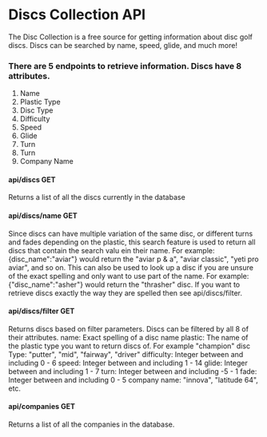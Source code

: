 # Discs Collection API

The Disc Collection is a free source for getting information about disc golf discs. Discs can be searched by name, speed, glide, and much more!

### There are 5 endpoints to retrieve information. Discs have 8 attributes.
1. Name
2. Plastic Type
3. Disc Type
4. Difficulty
5. Speed
6. Glide
7. Turn
8. Turn
9. Company Name


#### api/discs GET
Returns a list of all the discs currently in the database

#### api/discs/name GET
Since discs can have multiple variation of the same disc, or different turns and fades depending on the plastic, this search feature is used to return all discs that contain the search valu ein their name.
For example: {disc_name":"aviar"} would return the "aviar p & a", "aviar classic", "yeti pro aviar", and so on.
This can also be used to look up a disc if you are unsure of the exact spelling and only want to use part of the name.
For example: {"disc_name":"asher"} would return the "thrasher" disc.
If you want to retrieve discs exactly the way they are spelled then see api/discs/filter.

#### api/discs/filter GET
Returns discs based on filter parameters. Discs can be filtered by all 8 of their attributes.
name: Exact spelling of a disc name
plastic: The name of the plastic type you want to return discs of. For example "champion"
disc Type: "putter", "mid", "fairway", "driver"
difficulty: Integer between and including 0 - 6
speed: Integer between and including 1 - 14
glide: Integer between and including 1 - 7
turn: Integer between and including -5 - 1
fade: Integer between and including 0 - 5
company name: "innova", "latitude 64", etc.

#### api/companies GET
Returns a list of all the companies in the database.


